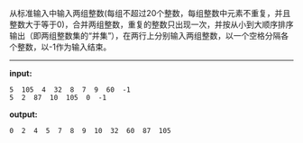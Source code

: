 从标准输入中输入两组整数(每组不超过20个整数，每组整数中元素不重复，并且整数大于等于0)，合并两组整数，重复的整数只出现一次，并按从小到大顺序排序输出（即两组整数集的“并集”），在两行上分别输入两组整数，以一个空格分隔各个整数，以-1作为输入结束。
****
**input:**
```
5  105  4  32  8  7  9  60  -1
5  2  87  10  105  0  -1
```
**output:**
```
0  2  4  5  7  8  9  10  32  60  87  105
```